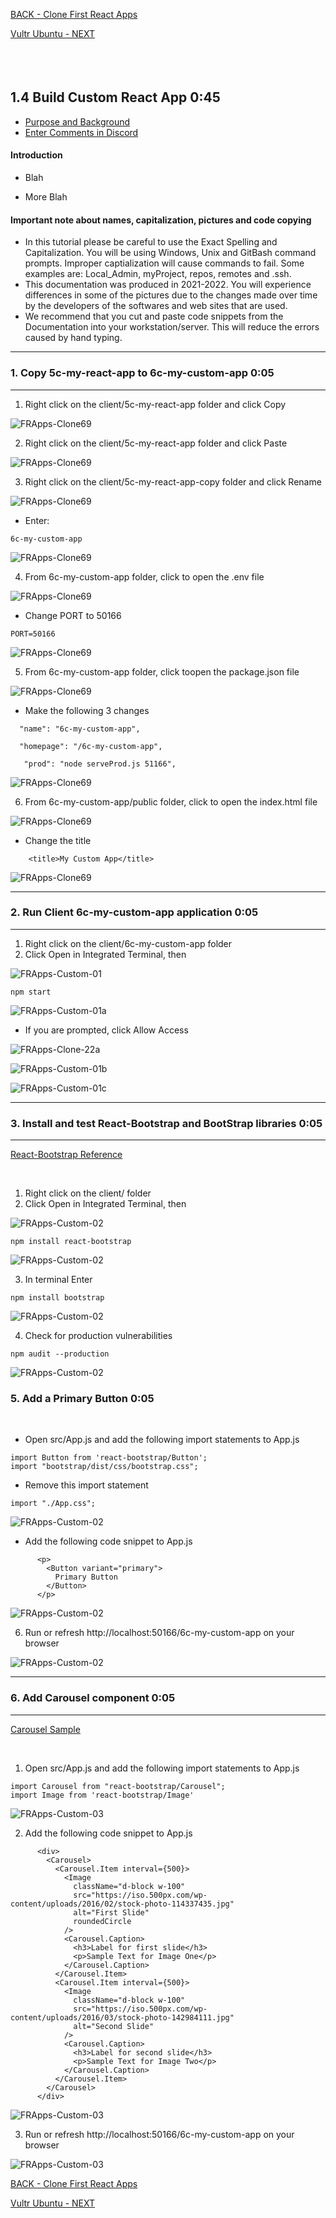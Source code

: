 <!-- ------------------------------------------------------------------------- -->

<div class="page-back">

[BACK - Clone First React Apps](/Setup/fr0102_Clone-First-React-Apps.md)
</div><div class="page-next">

[Vultr Ubuntu - NEXT](/Setup/fr0301_Setup-Vultr-Ubuntu.md)
</div><div style="margin-top:35px">&nbsp;</div> 
 
<!-- ------------------------------------------------------------------------- -->

## 1.4 Build Custom React App 0:45
- [Purpose and Background](../Setup/purposes/pfr0104_Build-Custom-React-App.md)
- [Enter Comments in Discord](https://discord.com/channels/928752444316483585/931216956827250709)

#### Introduction  
- Blah

- More Blah


#### Important note about names, capitalization, pictures and code copying
- In this tutorial please be careful to use the Exact Spelling and Capitalization. You will be using Windows, Unix and GitBash command prompts. Improper captialization will cause commands to fail. Some examples are: Local_Admin, myProject, repos, remotes and .ssh.
- This documentation was produced in 2021-2022. You will experience differences in some of the pictures due to the changes made over time by the developers of the softwares and web sites that are used.
- We recommend that you cut and paste code snippets from the Documentation into your workstation/server. This will reduce the errors caused by hand typing.


----


### 1. Copy 5c-my-react-app to 6c-my-custom-app 0:05
----

1. Right click on the client/5c-my-react-app folder and click Copy

![FRApps-Clone69](images/fr0103-FRApps-Clone-69.png "FRApps-Clone-69")


2. Right click on the client/5c-my-react-app folder and click Paste

![FRApps-Clone69](images/fr0103-FRApps-Clone-69-1.png "FRApps-Clone-69")


3. Right click on the client/5c-my-react-app-copy folder and click Rename

![FRApps-Clone69](images/fr0103-FRApps-Clone-69-2.png "FRApps-Clone-69")

- Enter:

```
6c-my-custom-app
```

![FRApps-Clone69](images/fr0103-FRApps-Clone-69-3.png "FRApps-Clone-69")

4. From 6c-my-custom-app folder, click to open the .env file

![FRApps-Clone69](images/fr0103-FRApps-Clone-69-4.png "FRApps-Clone-69")

- Change PORT to 50166

```
PORT=50166
```
![FRApps-Clone69](images/fr0103-FRApps-Clone-69-5.png "FRApps-Clone-69")

5. From 6c-my-custom-app folder, click toopen the package.json file

![FRApps-Clone69](images/fr0103-FRApps-Clone-69-6.png "FRApps-Clone-69")

- Make the following 3 changes

```
  "name": "6c-my-custom-app",

  "homepage": "/6c-my-custom-app",

   "prod": "node serveProd.js 51166",
```

![FRApps-Clone69](images/fr0103-FRApps-Clone-69-7.png "FRApps-Clone-69")

6. From 6c-my-custom-app/public folder, click to open the index.html file

![FRApps-Clone69](images/fr0103-FRApps-Clone-69-8.png "FRApps-Clone-69")

- Change the title

```
    <title>My Custom App</title>
```

![FRApps-Clone69](images/fr0103-FRApps-Clone-69-9.png "FRApps-Clone-69")




----
### 2. Run Client 6c-my-custom-app application 0:05
----

1. Right click on the client/6c-my-custom-app folder
2. Click Open in Integrated Terminal, then 

![FRApps-Custom-01](images/fr0103-FRApps-Custom-01.png "FRApps-Custom-01") 

```
npm start
```

![FRApps-Custom-01a](images/fr0103-FRApps-Custom-01a.png "FRApps-Custom-01a")

- If you are prompted, click Allow Access

![FRApps-Clone-22a](images/fr0103-FRApps-Clone-22a.png "FRApps-Clone-22a")

![FRApps-Custom-01b](images/fr0103-FRApps-Custom-01b.png "FRApps-Custom-01b")

![FRApps-Custom-01c](images/fr0103-FRApps-Custom-01c.png "FRApps-Custom-01c")

----
### 3. Install and test React-Bootstrap and BootStrap libraries 0:05
----

[React-Bootstrap Reference](https://react-bootstrap.github.io/forms/overview/)

<br/>

1. Right click on the client/ folder
2. Click Open in Integrated Terminal, then 

![FRApps-Custom-02](images/fr0103-FRApps-Custom-02.png "FRApps-Custom-02")


```
npm install react-bootstrap 
```

![FRApps-Custom-02](images/fr0103-FRApps-Custom-02a.png "FRApps-Custom-02")

3. In terminal Enter

```
npm install bootstrap
```

![FRApps-Custom-02](images/fr0103-FRApps-Custom-02a1.png "FRApps-Custom-02")

4. Check for production vulnerabilities

```
npm audit --production
```

![FRApps-Custom-02](images/fr0103-FRApps-Custom-02b.png "FRApps-Custom-02")

### 5. Add a Primary Button 0:05

<br/>

- Open src/App.js and add the following import statements to App.js

```
import Button from 'react-bootstrap/Button';
import "bootstrap/dist/css/bootstrap.css";
```

- Remove this import statement

```
import "./App.css";
```


![FRApps-Custom-02](images/fr0103-FRApps-Custom-02c.png "FRApps-Custom-02")

- Add the following code snippet to App.js

```
      <p>
        <Button variant="primary">
          Primary Button
        </Button>
      </p>
```

![FRApps-Custom-02](images/fr0103-FRApps-Custom-02d.png "FRApps-Custom-02")


6. Run or refresh http://localhost:50166/6c-my-custom-app on your browser

![FRApps-Custom-02](images/fr0103-FRApps-Custom-02e.png "FRApps-Custom-02")


----
### 6. Add Carousel component 0:05
----

[Carousel Sample](https://codesandbox.io/s/carousel-9vhdv2?file=/src/App.js)

<br/>

1. Open src/App.js and add the following import statements to App.js

```
import Carousel from "react-bootstrap/Carousel";
import Image from 'react-bootstrap/Image'
```

![FRApps-Custom-03](images/fr0103-FRApps-Custom-03c.png "FRApps-Custom-03")

2. Add the following code snippet to App.js

```
      <div>
        <Carousel>
          <Carousel.Item interval={500}>
            <Image
              className="d-block w-100"
              src="https://iso.500px.com/wp-content/uploads/2016/02/stock-photo-114337435.jpg"
              alt="First Slide"
              roundedCircle
            />
            <Carousel.Caption>
              <h3>Label for first slide</h3>
              <p>Sample Text for Image One</p>
            </Carousel.Caption>
          </Carousel.Item>
          <Carousel.Item interval={500}>
            <Image
              className="d-block w-100"
              src="https://iso.500px.com/wp-content/uploads/2016/03/stock-photo-142984111.jpg"
              alt="Second Slide"
            />
            <Carousel.Caption>
              <h3>Label for second slide</h3>
              <p>Sample Text for Image Two</p>
            </Carousel.Caption>
          </Carousel.Item>
        </Carousel>
      </div>
```

![FRApps-Custom-03](images/fr0103-FRApps-Custom-03d.png "FRApps-Custom-03")


3. Run or refresh http://localhost:50166/6c-my-custom-app on your browser

![FRApps-Custom-03](images/fr0103-FRApps-Custom-03e.png "FRApps-Custom-03")

<!-- ------------------------------------------------------------------------- -->

<div class="page-back">

[BACK - Clone First React Apps](/Setup/fr0102_Clone-First-React-Apps.md)
</div><div class="page-next">

[Vultr Ubuntu - NEXT](/Setup/fr0301_Setup-Vultr-Ubuntu.md)
</div>


